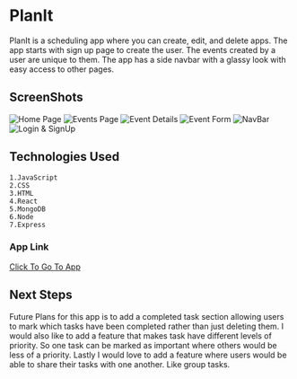 # PlanIt

PlanIt is a scheduling app where you can create, edit, and delete apps. The app starts with sign up page to create the user. The events created by a user are unique to them. The app has a side navbar with a glassy look with easy access to other pages.

## ScreenShots
![Home Page](https://imgur.com/b9eWaPv.png)
![Events Page](https://imgur.com/OPfTEMt.png)
![Event Details](https://imgur.com/B5rH2OQ.png)
![Event Form](https://imgur.com/LO9HSRV.png)
![NavBar](https://imgur.com/ReVwmy1.png)
![Login & SignUp](https://imgur.com/u3CWdQJ.png)


## Technologies Used
    1.JavaScript
    2.CSS
    3.HTML
    4.React
    5.MongoDB
    6.Node
    7.Express

### App Link
[Click To Go To App](https://plan-i-t.herokuapp.com/)

## Next Steps

Future Plans for this app is to add a completed task section allowing users to mark which tasks have been completed rather than just deleting them. 
I would also like to add a feature that makes task have different levels of priority. So one task can be marked as important where others would be less of a priority.
Lastly I would love to add a feature where users would be able to share their tasks with one another. Like group tasks.
